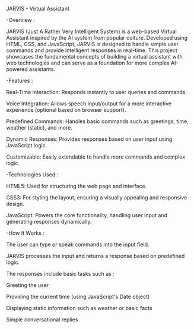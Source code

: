 JARVIS - Virtual Assistant

-Overview :

JARVIS (Just A Rather Very Intelligent System) is a web-based Virtual Assistant inspired by the AI system from popular culture. Developed using HTML, CSS, and JavaScript, JARVIS is designed to handle simple user commands and provide intelligent responses in real-time. This project showcases the fundamental concepts of building a virtual assistant with web technologies and can serve as a foundation for more complex AI-powered assistants.

-Features :

Real-Time Interaction: Responds instantly to user queries and commands.

Voice Integration: Allows speech input/output for a more interactive experience (optional based on browser support).

Predefined Commands: Handles basic commands such as greetings, time, weather (static), and more.

Dynamic Responses: Provides responses based on user input using JavaScript logic.

Customizable: Easily extendable to handle more commands and complex logic.

-Technologies Used :

HTML5: Used for structuring the web page and interface.

CSS3: For styling the layout, ensuring a visually appealing and responsive design.

JavaScript: Powers the core functionality, handling user input and generating responses dynamically.

-How It Works :

The user can type or speak commands into the input field.

JARVIS processes the input and returns a response based on predefined logic.

The responses include basic tasks such as :

Greeting the user

Providing the current time (using JavaScript's Date object)

Displaying static information such as weather or basic facts

Simple conversational replies
